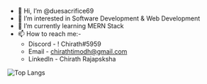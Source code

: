 - 👋 Hi, I’m @duesacrifice69
- 👀 I’m interested in Software Development & Web Development
- 🌱 I’m currently learning MERN Stack
- 📫 How to reach me:-
     - Discord - ! Chirath#5959
     - Email - chirathtimodh@gmail.com
     - LinkedIn - Chirath Rajapsksha

![Top Langs](https://github-readme-stats.vercel.app/api/top-langs/?username=duesacrifice69&layout=compact)
<!---
duesacrifice69/duesacrifice69 is a ✨ special ✨ repository because its `README.md` (this file) appears on your GitHub profile.
You can click the Preview link to take a look at your changes.
--->
